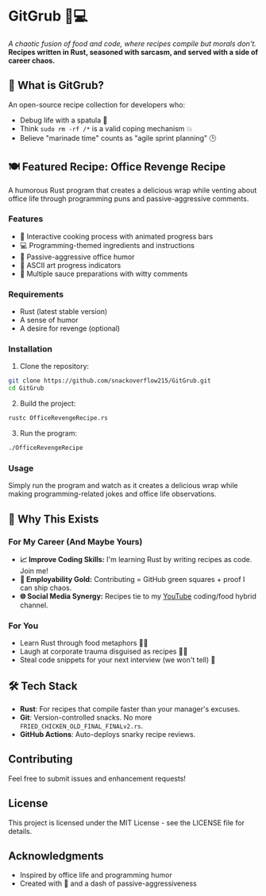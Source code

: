 # GitGrub 🍴💻

*A chaotic fusion of food and code, where recipes compile but morals don't.*  
**Recipes written in Rust, seasoned with sarcasm, and served with a side of career chaos.**

## 🍔 What is GitGrub?

An open-source recipe collection for developers who:
- Debug life with a spatula 🥄
- Think `sudo rm -rf /*` is a valid coping mechanism 💥
- Believe "marinade time" counts as "agile sprint planning" 🕒

## 🍽️ Featured Recipe: Office Revenge Recipe

A humorous Rust program that creates a delicious wrap while venting about office life through programming puns and passive-aggressive comments.

### Features

- 🍳 Interactive cooking process with animated progress bars
- 💻 Programming-themed ingredients and instructions
- 😤 Passive-aggressive office humor
- 🎨 ASCII art progress indicators
- 🧪 Multiple sauce preparations with witty comments

### Requirements

- Rust (latest stable version)
- A sense of humor
- A desire for revenge (optional)

### Installation

1. Clone the repository:
```bash
git clone https://github.com/snackoverflow215/GitGrub.git
cd GitGrub
```

2. Build the project:
```bash
rustc OfficeRevengeRecipe.rs
```

3. Run the program:
```bash
./OfficeRevengeRecipe
```

### Usage

Simply run the program and watch as it creates a delicious wrap while making programming-related jokes and office life observations.

## 🚀 Why This Exists

### For My Career (And Maybe Yours)
- **📈 Improve Coding Skills:** I'm learning Rust by writing recipes as code. Join me!
- **🎯 Employability Gold:** Contributing = GitHub green squares + proof I can ship chaos.
- **🌐 Social Media Synergy:** Recipes tie to my [YouTube](https://youtube.com/@SnackOverflow-r6r) coding/food hybrid channel.

### For You
- Learn Rust through food metaphors 🦀🍗
- Laugh at corporate trauma disguised as recipes 💼🔥
- Steal code snippets for your next interview (we won't tell) 🤫

## 🛠️ Tech Stack
- **Rust**: For recipes that compile faster than your manager's excuses.
- **Git**: Version-controlled snacks. No more `FRIED_CHICKEN_OLD_FINAL_FINALv2.rs`.
- **GitHub Actions**: Auto-deploys snarky recipe reviews.

## Contributing

Feel free to submit issues and enhancement requests!

## License

This project is licensed under the MIT License - see the LICENSE file for details.

## Acknowledgments

- Inspired by office life and programming humor
- Created with 🧀 and a dash of passive-aggressiveness
